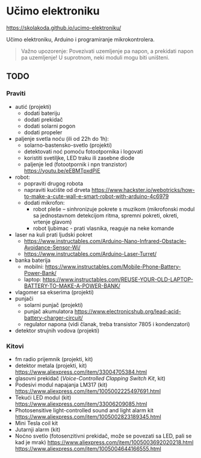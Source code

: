 # Učimo elektroniku

https://skolakoda.github.io/ucimo-elektroniku/

Učimo elektroniku, Arduino i programiranje mikrokontrolera.

> Važno upozorenje: Povezivati uzemljenje pa napon, a prekidati napon pa uzemljenje! U suprotnom, neki moduli mogu biti uništeni.

## TODO

### Praviti
- autić (projekti)
  - dodati bateriju
  - dodati prekidač
  - dodati solarni pogon
  - dodati propeler
- paljenje svetla noću (ili od 22h do 1h):
  - solarno-bastensko-svetlo (projekti)
  - detektovati noć pomoću fotootpornika i logovati
  - koristiti svetiljke, LED traku ili zasebne diode 
  - paljenje led (fotootpornik i npn tranzistor) https://youtu.be/eEBMTpxdPiE
- robot:
  - popraviti drugog robota
  - napraviti kućište od drveta
    https://www.hackster.io/webotricks/how-to-make-a-cute-wall-e-smart-robot-with-arduino-4c6979 
  - dodati mikrofon:
    - robot pleše – sinhronizuje pokrete s muzikom (mikrofonski modul sa jednostavnom detekcijom ritma, spremni pokreti, okreti, vrtenje glavom)
    - robot ljubimac - prati vlasnika, reaguje na neke komande
- laser na kuli prati ljudski pokret
  - https://www.instructables.com/Arduino-Nano-Infrared-Obstacle-Avoidance-Sensor-Wi/
  - https://www.instructables.com/Arduino-Laser-Turret/
- banka baterija
  - mobilni: https://www.instructables.com/Mobile-Phone-Battery-Power-Bank/
  - laptop: https://www.instructables.com/REUSE-YOUR-OLD-LAPTOP-BATTERY-TO-MAKE-A-POWER-BANK/
- vlagomer sa ekserima (projekti)
- punjači
  - solarni punjač (projekti)
  - punjač akumulatora https://www.electronicshub.org/lead-acid-battery-charger-circuit/
  - regulator napona (vidi članak, treba transistor 7805 i kondenzatori)
- detektor strujnih vodova (projekti)

### Kitovi
- fm radio prijemnik (projekti, kit)
- detektor metala (projekti, kit)
  https://www.aliexpress.com/item/33004705384.html
- glasovni prekidač (*Voice-Controlled Clapping Switch Kit*, kit)
- Podesivi modul napajanja LM317 (kit)
  https://www.aliexpress.com/item/1005002225497691.html
- Tekući LED modul (kit)
  https://www.aliexpress.com/item/33006209085.html
- Photosensitive light-controlled sound and light alarm kit 
  https://www.aliexpress.com/item/1005002823189345.html
- Mini Tesla coil kit
- Jutarnji alarm (kit)
- Noćno svetlo (fotosenzitivni prekidač, može se povezati sa LED, pali se kad je mrak)
  https://www.aliexpress.com/item/1005003692020218.html
  https://www.aliexpress.com/item/1005004644166555.html